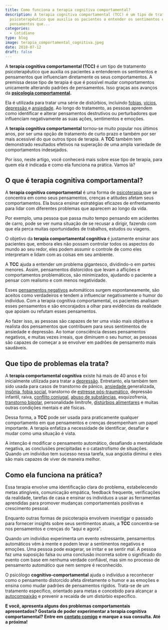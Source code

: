```yaml
---
title: Como funciona a terapia cognitiva comportamental?
description: A terapia cognitiva comportamental (TCC) é um tipo de tratamento
  psicoterapêutico que auxilia os pacientes a entender os sentimentos e
  pensamentos que...
categories:
  - Cotidiano
type: blog
image: terapia_comportamental_cognitiva.jpeg
date: 2018-07-12
draft: false
---
```


A **terapia cognitiva comportamental (TCC)** é um tipo de tratamento psicoterapêutico que auxilia os pacientes a entenderem os sentimentos e pensamentos que influenciam diretamente os seus comportamentos. A premissa desse tipo de terapia é que é possível mudar comportamentos unicamente alterando padrões de pensamentos. Isso graças aos avanços da **[psicologia comportamental](/).**

Ela é utilizada para tratar uma série de distúrbios, incluindo [fobias](https://yuribusin.com.br/como-e-desenvolvida-uma-fobia/), [vícios](https://yuribusin.com.br/como-um-psicologo-pode-ajudar-a-parar-de-fumar/), [depressão ](https://yuribusin.com.br/8-sintomas-de-depressao-que-voce-precisa-reconhecer/)e [ansiedade](https://yuribusin.com.br/ansiedade-sem-remedios/). Ao longo do tratamento, as pessoas aprendem como identificar e alterar pensamentos destrutivos ou perturbadores que influenciam negativamente as suas ações, sentimentos e emoções.

A **terapia cognitiva comportamental** tornou-se muito popular nos últimos anos, por ser uma opção de tratamento de curto prazo e também por ser mais acessível do que outros tipos de terapia. A **TCC** também tem demonstrado resultados efetivos na superação de uma ampla variedade de comportamentos indesejados.

Por isso, neste artigo, você conhecerá mais sobre esse tipo de terapia, para quem ela é indicada e como ela funciona na prática. Vamos lá?

## **O que é terapia cognitiva comportamental?**

A **terapia cognitiva comportamental** é uma forma de [psicoterapia ](https://yuribusin.com.br/quanto-tempo-dura-psicoterapia/)que se concentra em como seus pensamentos, crenças e atitudes afetam seus comportamentos. Ela busca ensinar estratégias eficazes de enfrentamento para lidar com diferentes problemas que aparecem ao longo da vida.

Por exemplo, uma pessoa que passa muito tempo pensando em acidentes de carro, pode se ver numa situação de se recusar a dirigir, fazendo com que ela perca muitas oportunidades de trabalhos, estudos ou viagens.

O objetivo da **terapia comportamental cognitiva** é justamente ensinar aos pacientes que, embora eles não possam controlar todos os aspectos do mundo ao seu redor, eles podem assumir o controle de como eles interpretam e lidam com as coisas em seu ambiente.

A **TCC** ajuda a entender um problema gigantesco, dividindo-o em partes menores. Assim, pensamentos distorcidos que levam a aflições e comportamentos problemáticos, são minimizados, ajudando o paciente a pensar com realismo e com menos negatividade.

Esses [pensamentos negativos](https://yuribusin.com.br/como-se-livrar-de-pensamentos-negativos/) automáticos surgem espontaneamente, são aceitos como verdadeiros e tendem a influenciar negativamente o humor do indivíduo. Com a terapia cognitiva comportamental, os pacientes analisam esses pensamentos e são encorajados a olhar para evidências da realidade que apoiam ou refutam esses pensamentos.

Ao fazer isso, as pessoas são capazes de ter uma visão mais objetiva e realista dos pensamentos que contribuem para seus sentimentos de ansiedade e depressão. Ao tomar consciência desses pensamentos negativos, e muitas vezes irreais, que diminuem o seu humor, as pessoas são capazes de começar a se envolver em padrões de pensamento mais saudáveis.

## **Que tipo de problemas ela trata?**

A **terapia comportamental cognitiva** existe há mais de 40 anos e foi inicialmente utilizada para tratar a [depressão](https://yuribusin.com.br/tristeza-ou-depressao-como-diferenciar-uma-da-outra/). Entretanto, ela também tem sido usada para casos de transtorno de pânico, [ansiedade ](https://yuribusin.com.br/terapia-para-ansiedade/)generalizada, [insônia](https://yuribusin.com.br/por-que-uma-pessoa-com-insonia-deve-procurar-um-psicologo/),[ fobia social](https://yuribusin.com.br/como-conversar-com-estranhos-e-superar-a-fobia-social/), transtorno de [estresse pós-traumático](https://yuribusin.com.br/estresse-pos-traumatico/), depressão infantil, raiva, [conflito conjugal](https://yuribusin.com.br/5-dicas-para-vencer-a-inseguranca-no-relacionamento/), [abuso de substâncias](https://yuribusin.com.br/psicologo-no-tratamento-da-dependencia-quimica/), esquizofrenia, [transtorno bipolar](https://yuribusin.com.br/o-que-e-uma-pessoa-bipolar-e-como-saber-se-sofro-desse-mal/), personalidade limítrofe, [distúrbios alimentares](https://yuribusin.com.br/como-lidar-com-a-compulsao-alimentar/) e muitas outras condições mentais e até físicas.

Dessa forma, a **TCC** pode ser usada para praticamente qualquer comportamento em que pensamentos e crenças desempenham um papel importante. A terapia enfatiza a necessidade de identificar, desafiar e mudar como uma situação é vista.

A intenção é modificar o pensamento automático, desafiando a mentalidade negativa, as conclusões precipitadas e o catastrofismo de situações. Quando um indivíduo tem sucesso nessa tarefa, sua angústia diminui e eles são mais capazes de viver de maneira melhor.

## **Como ela funciona na prática?**

Essa terapia envolve uma identificação clara do problema, estabelecendo metas atingíveis, comunicação empática, feedback frequente, verificações da realidade, tarefas de casa e ensinar os indivíduos a usar as ferramentas aprendidas para promover mudanças comportamentais positivas e crescimento pessoal.

Enquanto outras formas de psicoterapia envolvem investigar o passado para fornecer insights sobre seus sentimentos atuais, a **TCC** concentra-se nos pensamentos e crenças do “aqui e agora”.

Quando um indivíduo experimenta um evento estressante, pensamentos automáticos vêm à mente e podem levar a sentimentos negativos e emoções. Uma pessoa pode exagerar, se irritar e se sentir mal. A pessoa faz uma suposição falsa ou uma conclusão incorreta sobre o significado do evento com base em nenhuma verdade confiável, mas sim no processo de pensamento automático que nem sempre é reconhecido.

O psicólogo **cognitivo-comportamental** ajuda o indivíduo a reconhecer como o pensamento distorcido afeta diretamente o humor e as emoções e ensina como mudar padrões de pensamentos rígidos. Trata-se de um tratamento específico, orientado para metas e concebido para alcançar a [autocompaixão](https://autocompaixao.wordpress.com/sobre/) e prevenir a recaída de um distúrbio específico.

**E você, apresenta alguns dos problemas comportamentais apresentados? Gostaria de poder experimentar a terapia cognitiva comportamental? Entre em** **[contato comigo](/contato/)** **e marque a sua consulta. Até a próxima!**
